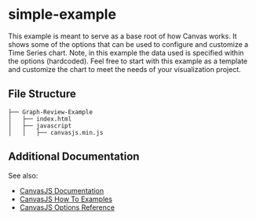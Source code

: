 # simple-example

This example is meant to serve as a base root of how Canvas works. It shows some of the options that can be used to configure and customize a Time Series chart. Note, in this example the data used is specified within the options (hardcoded). Feel free to start with this example as a template and customize the chart to meet the needs of your visualization project.

## File Structure 
```
├── Graph-Review-Example
│   ├── index.html
│   ├── javascript
│   │   ├── canvasjs.min.js
```
## Additional Documentation

See also:
* [CanvasJS Documentation](http://canvasjs.com/docs/charts/basics-of-creating-html5-chart/)
* [CanvasJS How To Examples](http://canvasjs.com/docs/charts/how-to/creating-dynamic-charts)
* [CanvasJS Options Reference](http://canvasjs.com/docs/charts/chart-options/)